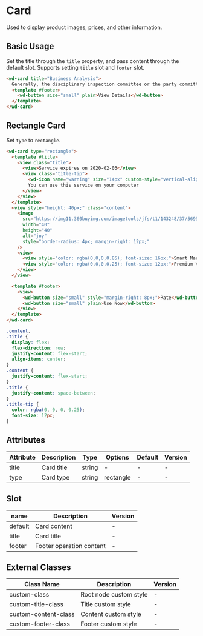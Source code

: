 # Card

Used to display product images, prices, and other information.

## Basic Usage

Set the title through the `title` property, and pass content through the default slot.
Supports setting `title` slot and `footer` slot.

```html
<wd-card title="Business Analysis">
  Generally, the disciplinary inspection committee or the party committee handling the report will meet with the complainant to discuss the handling opinions or review conclusions. A copy of the review conclusions and decisions should be given to the complainant.
  <template #footer>
    <wd-button size="small" plain>View Details</wd-button>
  </template>
</wd-card>
```

## Rectangle Card

Set `type` to `rectangle`.

```html
<wd-card type="rectangle">
  <template #title>
    <view class="title">
      <view>Service expires on 2020-02-03</view>
      <view class="title-tip">
        <wd-icon name="warning" size="14px" custom-style="vertical-align: bottom" />
        You can use this service on your computer
      </view>
    </view>
  </template>
  <view style="height: 40px;" class="content">
    <image
      src="https://img11.360buyimg.com/imagetools/jfs/t1/143248/37/5695/265818/5f3a8546E98d998a4/745897ca9c9e474b.jpg"
      width="40"
      height="40"
      alt="joy"
      style="border-radius: 4px; margin-right: 12px;"
    />
    <view>
      <view style="color: rgba(0,0,0,0.85); font-size: 16px;">Smart Marketing</view>
      <view style="color: rgba(0,0,0,0.25); font-size: 12px;">Premium Version - Quick Fan Growth | One Year Period</view>
    </view>
  </view>

  <template #footer>
    <view>
      <wd-button size="small" style="margin-right: 8px;">Rate</wd-button>
      <wd-button size="small" plain>Use Now</wd-button>
    </view>
  </template>
</wd-card>
```

```scss
.content,
.title {
  display: flex;
  flex-direction: row;
  justify-content: flex-start;
  align-items: center;
}
.content {
  justify-content: flex-start;
}
.title {
  justify-content: space-between;
}
.title-tip {
  color: rgba(0, 0, 0, 0.25);
  font-size: 12px;
}
```

## Attributes

| Attribute | Description | Type | Options | Default | Version |
| --------- | ----------- | ---- | -------- | ------- | ------- |
| title | Card title | string | - | - | - |
| type | Card type | string | rectangle | - | - |

## Slot

| name | Description | Version |
| ---- | ----------- | ------- |
| default | Card content | - |
| title | Card title | - |
| footer | Footer operation content | - |

## External Classes

| Class Name | Description | Version |
| ---------- | ----------- | ------- |
| custom-class | Root node custom style | - |
| custom-title-class | Title custom style | - |
| custom-content-class | Content custom style | - |
| custom-footer-class | Footer custom style | - |
